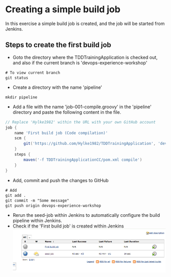 # Creating a simple build job

In this exercise a simple build job is created, and the job will be started from Jenkins.

## Steps to create the first build job

- Goto the directory where the TDDTrainingApplication is checked out, and also if the current branch is 'devops-experience-workshop'
```
# To view current branch
git status
```
- Create a directory with the name 'pipeline'
```
mkdir pipeline
```
- Add a file with the name 'job-001-compile.groovy' in the 'pipeline' directory and paste the following content in the file.
```groovy
// Replace 'Hylke1982' within the URL with your own GitHub account
job {
    name 'First build job (Code compilation)'
    scm {
        git('https://github.com/Hylke1982/TDDTrainingApplication', 'devops-experience-workshop')
    }
    steps {
        maven('-f TDDTrainingApplicationCC/pom.xml compile')
    }
}
```
- Add, commit and push the changes to GitHub
```
# Add
git add .
git commit -m "Some message"
git push origin devops-experience-workshop
```
- Rerun the seed-job within Jenkins to automatically configure the build pipeline within Jenkins.
- Check if the 'First build job' is created within Jenkins
![First build job](images/first-build-job.png)
